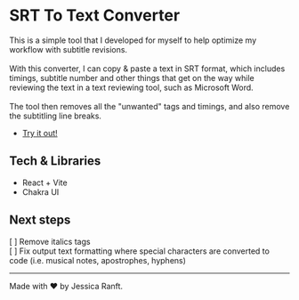 # SRT To Text Converter

This is a simple tool that I developed for myself to help optimize my workflow with subtitle revisions.
<br><br>
With this converter, I can copy & paste a text in SRT format, which includes timings, subtitle number and other things that get on the way while reviewing the text in a text reviewing tool, such as Microsoft Word.
<br><br>
The tool then removes all the "unwanted" tags and timings, and also remove the subtitling line breaks.
<br>
- <a href="https://srt-to-text.vercel.app/">Try it out!</a>

## Tech & Libraries
- React + Vite
- Chakra UI

## Next steps

[ ] Remove italics tags<br>
[ ] Fix output text formatting where special characters are converted to code (i.e. musical notes, apostrophes, hyphens)

---
Made with ❤️ by Jessica Ranft.